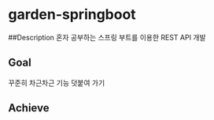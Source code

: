 # garden-springboot

##Description
혼자 공부하는 스프링 부트를 이용한 REST API 개발

## Goal
꾸준히 차근차근 기능 덧붙여 가기

## Achieve